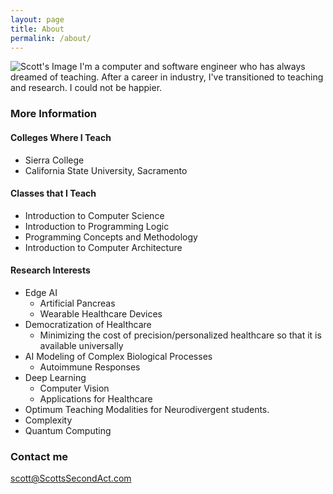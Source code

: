 ```yaml
---
layout: page
title: About
permalink: /about/
---
```

![Scott's Image](https://avatars.githubusercontent.com/u/89648717?v=4)
I'm a computer and software engineer who has always dreamed of teaching.  After a career in industry, I've transitioned to teaching and research.  I could not be happier.

### More Information

#### Colleges Where I Teach

* Sierra College
* California State University, Sacramento

#### Classes that I Teach

* Introduction to Computer Science
* Introduction to Programming Logic
* Programming Concepts and Methodology
* Introduction to Computer Architecture

#### Research Interests

* Edge AI
  * Artificial Pancreas
  * Wearable Healthcare Devices
* Democratization of Healthcare
  * Minimizing the cost of precision/personalized healthcare so that it is available universally
* AI Modeling of Complex Biological Processes
  * Autoimmune Responses
* Deep Learning
  * Computer Vision
  * Applications for Healthcare
* Optimum Teaching Modalities for Neurodivergent students.
* Complexity
* Quantum Computing

### Contact me

[scott@ScottsSecondAct.com](mailto:scott@ScottsSecondAct.com)